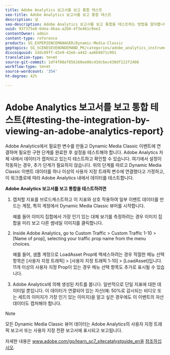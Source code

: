```yaml
---
title: Adobe Analytics 보고서를 보고 통합 테스트
seo-title: Adobe Analytics 보고서를 보고 통합 테스트
description: 널
seo-description: Adobe Analytics 보고서를 보고 통합을 테스트하는 방법을 알아봅니다.
uuid: 937375e0-6dea-4baa-a2b0-4f3e461c9ee2
contentOwner: admin
content-type: reference
products: SG_EXPERIENCEMANAGER/Dynamic-Media-Classic
geptopics: SG_SCENESEVENONDEMAND_PK/categories/adobe_analytics_instrumentation_kit
discoiquuid: 1ddc89ff-d2e9-42eb-a442-aa6b9871c991
translation-type: tm+mt
source-git-commit: 1df4f88ef856160ee06c43dc6ec430df122f2408
workflow-type: tm+mt
source-wordcount: '354'
ht-degree: 42%

---
```



# Adobe Analytics 보고서를 보고 통합 테스트{#testing-the-integration-by-viewing-an-adobe-analytics-report}

Adobe Analytics에서 필요한 변수를 만들고 Dynamic Media Classic 이벤트에 연결하며 필요한 구현 단계를 완료한 후 설정을 테스트해야 합니다. Adobe Analytics 자체 내에서 데이터가 캡처되고 있는지 테스트하고 확인할 수 있습니다. 여기에서 설정이 작동하는 경우, 추가 단계가 필요하지 않습니다. 위의 단계를 따르고 Dynamic Media Classic 이벤트 데이터를 하나 이상의 사용자 지정 트래픽 변수에 연결했다고 가정하고, 이 워크플로에 따라 Adobe Analytics 내에서 데이터를 테스트합니다.

**Adobe Analytics 보고서를 보고 통합을 테스트하려면**

1. 캡처할 지표를 브로드캐스트하고 이 지표와 상호 작용하여 일부 이벤트 데이터를 만드는 계정, 특히 계정에서 Dynamic Media Classic 뷰어를 시작합니다.

   예를 들어 이미지 집합에서 가장 인기 있는 대체 보기를 측정하려는 경우 이미지 집합을 미리 보고 다른 썸네일 이미지를 클릭합니다.

1. Inside Adobe Analytics, go to Custom Traffic > Custom Traffic 1-10 > [Name of prop], selecting your traffic prop name from the menu choices.

   예를 들어, 샘플 계정으로 LoadAsset Prop에 액세스하려는 경우 적절한 메뉴 선택 항목은 [사용자 지정 트래픽] > [사용자 지정 트래픽 1-10] > [LoadAsset]입니다. 11개 이상의 사용자 지정 Prop이 있는 경우 메뉴 선택 항목도 추가로 표시될 수 있습니다.

1. Adobe Analytics에 의해 생성된 차트를 봅니다. 일반적으로 단일 지표에 대한 데이터일 뿐입니다. 이 데이터가 연결되어 있는 자산(예: 50%로 감시되는 비디오 또는 세트의 이미지가 가장 인기 있는 이미지)을 알고 싶은 경우에도 이 이벤트의 자산 데이터도 캡처해야 합니다.

>[!NOTE]
>
>모든 Dynamic Media Classic 뷰어 데이터는 Adobe Analytics의 사용자 지정 트래픽 보고서 또는 사용자 지정 전환 보고서에 표시되고 보고됩니다.

자세한 내용은 www.adobe.com/go/learn_sc7_sitecatalystguide_en을 [참조하십시오](https://www.adobe.com/go/learn_sc7_sitecatalystguide_en).
